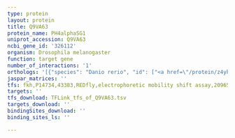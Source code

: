 ```yaml
---
type: protein
layout: protein
title: Q9VA63
protein_name: PH4alphaSG1
uniprot_accession: Q9VA63
ncbi_gene_id: '326112'
organism: Drosophila melanogaster
function: target gene
number_of_interactions: '1'
orthologs: '[{"species": "Danio rerio", "id": ["<a href=\"/protein/z4yhz5\">Z4YHZ5</a>"]}]'
jaspar_matrices: ''
tfs: fkh,P14734,43383,REDfly,electrophoretic mobility shift assay,20965965%5Buid%5D+OR+16914497%5Buid%5D,Yes
targets: ''
tfs_download: TFLink_tfs_of_Q9VA63.tsv
targets_download: ''
bindingSites_download: ''
binding_sites_ls: ''

---
```

